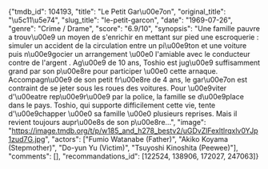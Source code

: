 {"tmdb_id": 104193, "title": "Le Petit Gar\u00e7on", "original_title": "\u5c11\u5e74", "slug_title": "le-petit-garcon", "date": "1969-07-26", "genre": "Crime / Drame", "score": "6.9/10", "synopsis": "Une famille pauvre a trouv\u00e9 un moyen de s'enrichir en mettant sur pied une escroquerie : simuler un accident de la circulation entre un pi\u00e9ton et une voiture puis n\u00e9gocier un arrangement \u00e0 l'amiable avec le conducteur contre de l'argent . Ag\u00e9 de 10 ans, Toshio est jug\u00e9 suffisamment grand par son p\u00e8re pour participer \u00e0 cette arnaque. Accompagn\u00e9 de son petit fr\u00e8re de 4 ans, le gar\u00e7on est contraint de se jeter sous les roues des voitures. Pour \u00e9viter d'\u00eatre rep\u00e9r\u00e9 par la police, la famille se d\u00e9place dans le pays. Toshio, qui supporte difficilement cette vie, tente d'\u00e9chapper \u00e0 sa famille \u00e0 plusieurs reprises. Mais il revient toujours aupr\u00e8s de son p\u00e8re...", "image": "https://image.tmdb.org/t/p/w185_and_h278_bestv2/uGDvZlFexltlrqxlv0YJp1zud7G.jpg", "actors": ["Fumio Watanabe (Father)", "Akiko Koyama (Stepmother)", "Do-yun Yu (Victim)", "Tsuyoshi Kinoshita (Peewee)"], "comments": [], "recommandations_id": [122524, 138906, 172027, 247063]}